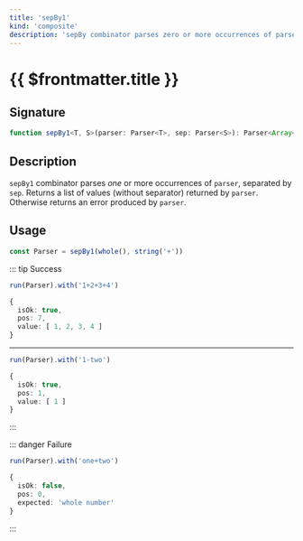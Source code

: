 ```yaml
---
title: 'sepBy1'
kind: 'composite'
description: 'sepBy combinator parses zero or more occurrences of parser, separated by sep. Returns a list of values (without separator) returned by parser.'
---
```


# {{ $frontmatter.title }} <Composite />

## Signature

```ts
function sepBy1<T, S>(parser: Parser<T>, sep: Parser<S>): Parser<Array<T>>
```

## Description

`sepBy1` combinator parses *one* or more occurrences of `parser`, separated by `sep`. Returns a list of values (without separator) returned by `parser`. Otherwise returns an error produced by `parser`.

## Usage

```ts
const Parser = sepBy1(whole(), string('+'))
```

::: tip Success
```ts
run(Parser).with('1+2+3+4')

{
  isOk: true,
  pos: 7,
  value: [ 1, 2, 3, 4 ]
}
```
---
```ts
run(Parser).with('1-two')

{
  isOk: true,
  pos: 1,
  value: [ 1 ]
}
```
:::

::: danger Failure
```ts
run(Parser).with('one+two')

{
  isOk: false,
  pos: 0,
  expected: 'whole number'
}
```
:::
